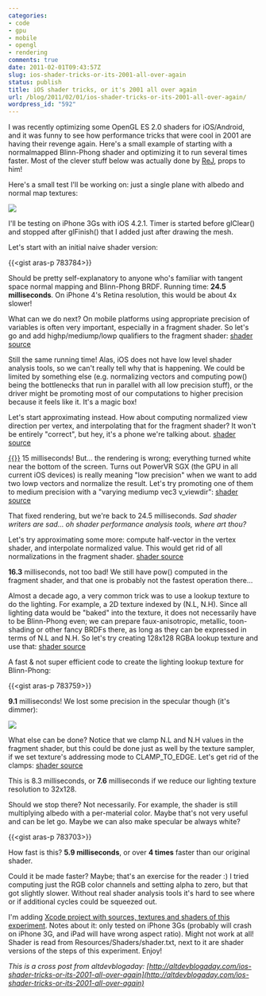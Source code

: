```yaml
---
categories:
- code
- gpu
- mobile
- opengl
- rendering
comments: true
date: 2011-02-01T09:43:57Z
slug: ios-shader-tricks-or-its-2001-all-over-again
status: publish
title: iOS shader tricks, or it's 2001 all over again
url: /blog/2011/02/01/ios-shader-tricks-or-its-2001-all-over-again/
wordpress_id: "592"
---
```


I was recently optimizing some OpenGL ES 2.0 shaders for iOS/Android, and it was funny to see how performance tricks that were cool in 2001 are having their revenge again. Here's a small example of starting with a normalmapped Blinn-Phong shader and optimizing it to run several times faster. Most of the clever stuff below was actually done by [ReJ](http://twitter.com/#!/__ReJ__), props to him!

Here's a small test I'll be working on: just a single plane with albedo and normal map textures:

[![](http://aras-p.info/blog/wp-content/uploads/2011/02/iosbump1-150x150.jpg)](http://aras-p.info/blog/wp-content/uploads/2011/02/iosbump1.jpg)

I'll be testing on iPhone 3Gs with iOS 4.2.1. Timer is started before glClear() and stopped after glFinish() that I added just after drawing the mesh.

Let's start with an initial naive shader version:

{{<gist aras-p 783784>}}

Should be pretty self-explanatory to anyone who's familiar with tangent space normal mapping and Blinn-Phong BRDF. Running time: **24.5 milliseconds**. On iPhone 4's Retina resolution, this would be about 4x slower!

What can we do next? On mobile platforms using appropriate precision of variables is often very important, especially in a fragment shader. So let's go and add highp/mediump/lowp qualifiers to the fragment shader: [shader source](https://gist.github.com/783703/05e78340b12739e853ce031bd0388430ea95f2a6)

Still the same running time! Alas, iOS does not have low level shader analysis tools, so we can't really tell why that is happening. We could be limited by something else (e.g. normalizing vectors and computing pow() being the bottlenecks that run in parallel with all low precision stuff), or the driver might be promoting most of our computations to higher precision because it feels like it. It's a magic box!

Let's start approximating instead. How about computing normalized view direction per vertex, and interpolating that for the fragment shader? It won't be entirely "correct", but hey, it's a phone we're talking about. [shader source](https://gist.github.com/783703/1e4fd0daa384d308d125a748985e8e203e49625a)

[{{<imgright src="http://aras-p.info/blog/wp-content/uploads/2011/02/iosbump3-150x150.jpg">}}](http://aras-p.info/blog/wp-content/uploads/2011/02/iosbump3.jpg)
15 milliseconds! But... the rendering is wrong; everything turned white near the bottom of the screen. Turns out PowerVR SGX (the GPU in all current iOS devices) is really meaning "low precision" when we want to add two lowp vectors and normalize the result. Let's try promoting one of them to medium precision with a "varying mediump vec3 v_viewdir": [shader source](https://gist.github.com/783703/591eb83dacaae3840cc4e4d3d8b95a4fc3abdd65)

That fixed rendering, but we're back to 24.5 milliseconds. _Sad shader writers are sad... oh shader performance analysis tools, where art thou?_

Let's try approximating some more: compute half-vector in the vertex shader, and interpolate normalized value. This would get rid of all normalizations in the fragment shader. [shader source](https://gist.github.com/783703/6360c2912b860aa30415e5120ef147169274cd71)

**16.3** milliseconds, not too bad! We still have pow() computed in the fragment shader, and that one is probably not the fastest operation there...

Almost a decade ago, a very common trick was to use a lookup texture to do the lighting. For example, a 2D texture indexed by (N.L, N.H). Since all lighting data would be "baked" into the texture, it does not necessarily have to be Blinn-Phong even; we can prepare faux-anisotropic, metallic, toon-shading or other fancy BRDFs there, as long as they can be expressed in terms of N.L and N.H. So let's try creating 128x128 RGBA lookup texture and use that: [shader source](https://gist.github.com/783703/87f1cf5529d644cab16123550e809e9f7598f4f3)

A fast & not super efficient code to create the lighting lookup texture for Blinn-Phong:

{{<gist aras-p 783759>}}


**9.1** milliseconds! We lost some precision in the specular though (it's dimmer):

[![](http://aras-p.info/blog/wp-content/uploads/2011/02/iosbump6-150x150.jpg)](http://aras-p.info/blog/wp-content/uploads/2011/02/iosbump6.jpg)

What else can be done? Notice that we clamp N.L and N.H values in the fragment shader, but this could be done just as well by the texture sampler, if we set texture's addressing mode to CLAMP_TO_EDGE. Let's get rid of the clamps: [shader source](https://gist.github.com/783703/e24a2475fded83d2196372c8092a0d8de80a98eb)

This is 8.3 milliseconds, or **7.6** milliseconds if we reduce our lighting texture resolution to 32x128.

Should we stop there? Not necessarily. For example, the shader is still multiplying albedo with a per-material color. Maybe that's not very useful and can be let go. Maybe we can also make specular be always white?

{{<gist aras-p 783703>}}


How fast is this? **5.9 milliseconds**, or over **4 times** faster than our original shader.

Could it be made faster? Maybe; that's an exercise for the reader :) I tried computing just the RGB color channels and setting alpha to zero, but that got slightly slower. Without real shader analysis tools it's hard to see where or if additional cycles could be squeezed out.

I'm adding [Xcode project with sources, textures and shaders of this experiment](http://aras-p.info/blog/wp-content/uploads/2011/02/iOSShaderPerf.zip). Notes about it: only tested on iPhone 3Gs (probably will crash on iPhone 3G, and iPad will have wrong aspect ratio). Might not work at all! Shader is read from Resources/Shaders/shader.txt, next to it are shader versions of the steps of this experiment. Enjoy!

_This is a cross post from altdevblogaday: [http://altdevblogaday.com/ios-shader-tricks-or-its-2001-all-over-again](http://altdevblogaday.com/ios-shader-tricks-or-its-2001-all-over-again)_

